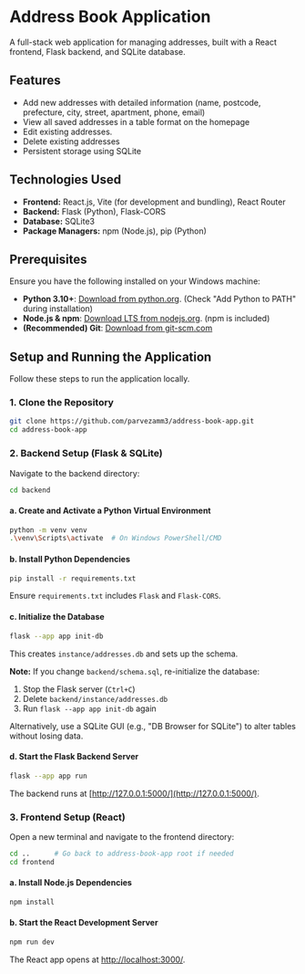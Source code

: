 # Address Book Application

A full-stack web application for managing addresses, built with a React frontend, Flask backend, and SQLite database.

## Features

- Add new addresses with detailed information (name, postcode, prefecture, city, street, apartment, phone, email)
- View all saved addresses in a table format on the homepage
- Edit existing addresses.
- Delete existing addresses
- Persistent storage using SQLite


## Technologies Used

- **Frontend:** React.js, Vite (for development and bundling), React Router
- **Backend:** Flask (Python), Flask-CORS
- **Database:** SQLite3
- **Package Managers:** npm (Node.js), pip (Python)

## Prerequisites

Ensure you have the following installed on your Windows machine:

- **Python 3.10+**: [Download from python.org](https://www.python.org/downloads/). (Check "Add Python to PATH" during installation)
- **Node.js & npm**: [Download LTS from nodejs.org](https://nodejs.org/). (npm is included)
- **(Recommended) Git**: [Download from git-scm.com](https://git-scm.com/)

## Setup and Running the Application

Follow these steps to run the application locally.

### 1. Clone the Repository
```sh
git clone https://github.com/parvezamm3/address-book-app.git
cd address-book-app
```
### 2. Backend Setup (Flask & SQLite)

Navigate to the backend directory:

```sh
cd backend
```

#### a. Create and Activate a Python Virtual Environment

```sh
python -m venv venv
.\venv\Scripts\activate  # On Windows PowerShell/CMD
```

#### b. Install Python Dependencies

```sh
pip install -r requirements.txt
```

Ensure `requirements.txt` includes `Flask` and `Flask-CORS`.

#### c. Initialize the Database

```sh
flask --app app init-db
```

This creates `instance/addresses.db` and sets up the schema.

**Note:** If you change `backend/schema.sql`, re-initialize the database:

1. Stop the Flask server (`Ctrl+C`)
2. Delete `backend/instance/addresses.db`
3. Run `flask --app app init-db` again

Alternatively, use a SQLite GUI (e.g., "DB Browser for SQLite") to alter tables without losing data.

#### d. Start the Flask Backend Server

```sh
flask --app app run
```

The backend runs at [http://127.0.0.1:5000/](http://127.0.0.1:5000/).

### 3. Frontend Setup (React)

Open a new terminal and navigate to the frontend directory:

```sh
cd ..      # Go back to address-book-app root if needed
cd frontend
```

#### a. Install Node.js Dependencies

```sh
npm install
```

#### b. Start the React Development Server

```sh
npm run dev
```

The React app opens at [http://localhost:3000/](http://localhost:3000/).
